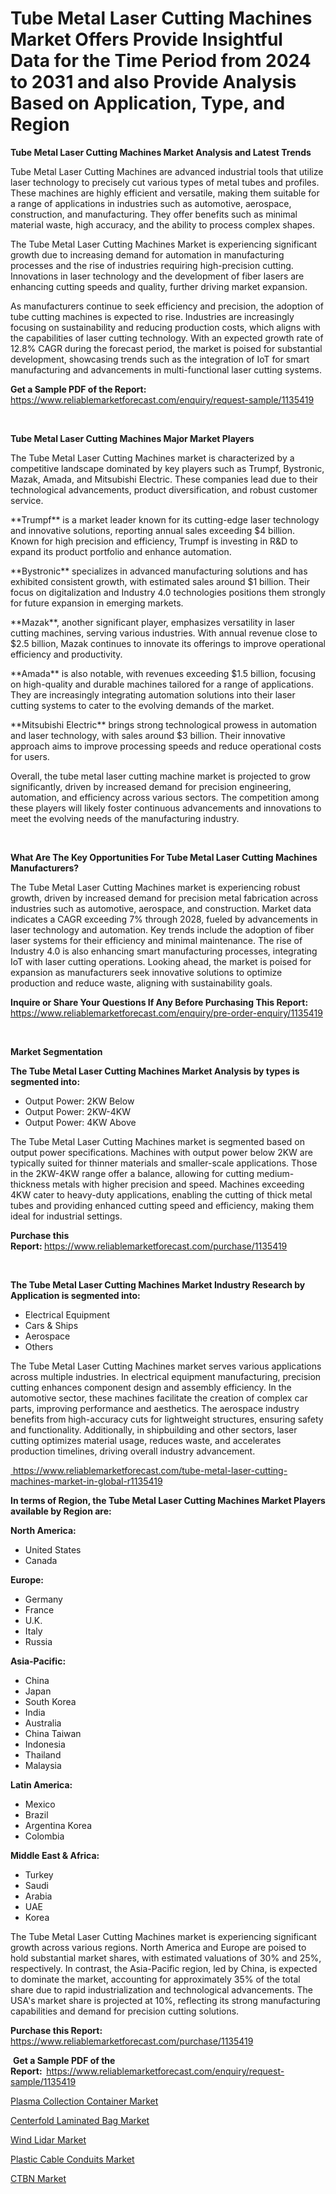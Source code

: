 <p><h1>Tube Metal Laser Cutting Machines Market Offers Provide Insightful Data for the Time Period from 2024 to 2031 and also Provide Analysis Based on Application, Type, and Region</h1></p><p><strong>Tube Metal Laser Cutting Machines Market Analysis and Latest Trends</strong></p>
<p><p>Tube Metal Laser Cutting Machines are advanced industrial tools that utilize laser technology to precisely cut various types of metal tubes and profiles. These machines are highly efficient and versatile, making them suitable for a range of applications in industries such as automotive, aerospace, construction, and manufacturing. They offer benefits such as minimal material waste, high accuracy, and the ability to process complex shapes.</p><p>The Tube Metal Laser Cutting Machines Market is experiencing significant growth due to increasing demand for automation in manufacturing processes and the rise of industries requiring high-precision cutting. Innovations in laser technology and the development of fiber lasers are enhancing cutting speeds and quality, further driving market expansion. </p><p>As manufacturers continue to seek efficiency and precision, the adoption of tube cutting machines is expected to rise. Industries are increasingly focusing on sustainability and reducing production costs, which aligns with the capabilities of laser cutting technology. With an expected growth rate of 12.8% CAGR during the forecast period, the market is poised for substantial development, showcasing trends such as the integration of IoT for smart manufacturing and advancements in multi-functional laser cutting systems.</p></p>
<p><strong>Get a Sample PDF of the Report:&nbsp;</strong> <a href="https://www.reliablemarketforecast.com/enquiry/request-sample/1135419?utm_campaign=1144&utm_medium=2&utm_source=Github&utm_content=ia&utm_term=09102024&utm_id=tube-metal-laser-cutting-machines">https://www.reliablemarketforecast.com/enquiry/request-sample/1135419</a></p>
<p>&nbsp;</p>
<p><strong>Tube Metal Laser Cutting Machines Major Market Players</strong></p>
<p><p>The Tube Metal Laser Cutting Machines market is characterized by a competitive landscape dominated by key players such as Trumpf, Bystronic, Mazak, Amada, and Mitsubishi Electric. These companies lead due to their technological advancements, product diversification, and robust customer service.</p><p>**Trumpf** is a market leader known for its cutting-edge laser technology and innovative solutions, reporting annual sales exceeding $4 billion. Known for high precision and efficiency, Trumpf is investing in R&D to expand its product portfolio and enhance automation.</p><p>**Bystronic** specializes in advanced manufacturing solutions and has exhibited consistent growth, with estimated sales around $1 billion. Their focus on digitalization and Industry 4.0 technologies positions them strongly for future expansion in emerging markets.</p><p>**Mazak**, another significant player, emphasizes versatility in laser cutting machines, serving various industries. With annual revenue close to $2.5 billion, Mazak continues to innovate its offerings to improve operational efficiency and productivity.</p><p>**Amada** is also notable, with revenues exceeding $1.5 billion, focusing on high-quality and durable machines tailored for a range of applications. They are increasingly integrating automation solutions into their laser cutting systems to cater to the evolving demands of the market.</p><p>**Mitsubishi Electric** brings strong technological prowess in automation and laser technology, with sales around $3 billion. Their innovative approach aims to improve processing speeds and reduce operational costs for users.</p><p>Overall, the tube metal laser cutting machine market is projected to grow significantly, driven by increased demand for precision engineering, automation, and efficiency across various sectors. The competition among these players will likely foster continuous advancements and innovations to meet the evolving needs of the manufacturing industry.</p></p>
<p>&nbsp;</p>
<p><strong>What Are The Key Opportunities For Tube Metal Laser Cutting Machines Manufacturers?</strong></p>
<p><p>The Tube Metal Laser Cutting Machines market is experiencing robust growth, driven by increased demand for precision metal fabrication across industries such as automotive, aerospace, and construction. Market data indicates a CAGR exceeding 7% through 2028, fueled by advancements in laser technology and automation. Key trends include the adoption of fiber laser systems for their efficiency and minimal maintenance. The rise of Industry 4.0 is also enhancing smart manufacturing processes, integrating IoT with laser cutting operations. Looking ahead, the market is poised for expansion as manufacturers seek innovative solutions to optimize production and reduce waste, aligning with sustainability goals.</p></p>
<p><strong>Inquire or Share Your Questions If Any Before Purchasing This Report:</strong> <a href="https://www.reliablemarketforecast.com/enquiry/pre-order-enquiry/1135419?utm_campaign=1144&utm_medium=2&utm_source=Github&utm_content=ia&utm_term=09102024&utm_id=tube-metal-laser-cutting-machines">https://www.reliablemarketforecast.com/enquiry/pre-order-enquiry/1135419</a></p>
<p>&nbsp;</p>
<p><strong>Market Segmentation</strong></p>
<p><strong>The Tube Metal Laser Cutting Machines Market Analysis by types is segmented into:</strong></p>
<p><ul><li>Output Power: 2KW Below</li><li>Output Power: 2KW-4KW</li><li>Output Power: 4KW Above</li></ul></p>
<p><p>The Tube Metal Laser Cutting Machines market is segmented based on output power specifications. Machines with output power below 2KW are typically suited for thinner materials and smaller-scale applications. Those in the 2KW-4KW range offer a balance, allowing for cutting medium-thickness metals with higher precision and speed. Machines exceeding 4KW cater to heavy-duty applications, enabling the cutting of thick metal tubes and providing enhanced cutting speed and efficiency, making them ideal for industrial settings.</p></p>
<p><strong>Purchase this Report:&nbsp;</strong><a href="https://www.reliablemarketforecast.com/purchase/1135419?utm_campaign=1144&utm_medium=2&utm_source=Github&utm_content=ia&utm_term=09102024&utm_id=tube-metal-laser-cutting-machines">https://www.reliablemarketforecast.com/purchase/1135419</a></p>
<p>&nbsp;</p>
<p><strong>The Tube Metal Laser Cutting Machines Market Industry Research by Application is segmented into:</strong></p>
<p><ul><li>Electrical Equipment</li><li>Cars & Ships</li><li>Aerospace</li><li>Others</li></ul></p>
<p><p>The Tube Metal Laser Cutting Machines market serves various applications across multiple industries. In electrical equipment manufacturing, precision cutting enhances component design and assembly efficiency. In the automotive sector, these machines facilitate the creation of complex car parts, improving performance and aesthetics. The aerospace industry benefits from high-accuracy cuts for lightweight structures, ensuring safety and functionality. Additionally, in shipbuilding and other sectors, laser cutting optimizes material usage, reduces waste, and accelerates production timelines, driving overall industry advancement.</p></p>
<p><a href="https://www.reliablemarketforecast.com/tube-metal-laser-cutting-machines-market-in-global-r1135419?utm_campaign=1144&utm_medium=2&utm_source=Github&utm_content=ia&utm_term=09102024&utm_id=tube-metal-laser-cutting-machines">&nbsp;https://www.reliablemarketforecast.com/tube-metal-laser-cutting-machines-market-in-global-r1135419</a></p>
<p><strong>In terms of Region, the Tube Metal Laser Cutting Machines Market Players available by Region are:</strong></p>
<p>
    <p> <strong> North America: </strong>
        <ul>
            <li>United States</li>
            <li>Canada</li>
        </ul>
        </p> 
    <p> <strong> Europe: </strong>
        <ul>
            <li>Germany</li>
            <li>France</li>
            <li>U.K.</li>
            <li>Italy</li>
            <li>Russia</li>
        </ul>
        </p> 
    <p> <strong> Asia-Pacific: </strong>
        <ul>
            <li>China</li>
            <li>Japan</li>
            <li>South Korea</li>
            <li>India</li>
            <li>Australia</li>
            <li>China Taiwan</li>
            <li>Indonesia</li>
            <li>Thailand</li>
            <li>Malaysia</li>
        </ul>
        </p> 
    <p> <strong> Latin America: </strong>
        <ul>
            <li>Mexico</li>
            <li>Brazil</li>
            <li>Argentina Korea</li>
            <li>Colombia</li>
        </ul>
        </p> 
    <p> <strong> Middle East & Africa: </strong>
        <ul>
            <li>Turkey</li>
            <li>Saudi</li>
            <li>Arabia</li>
            <li>UAE</li>
            <li>Korea</li>
        </ul>
    </p>
    </p>
<p><p>The Tube Metal Laser Cutting Machines market is experiencing significant growth across various regions. North America and Europe are poised to hold substantial market shares, with estimated valuations of 30% and 25%, respectively. In contrast, the Asia-Pacific region, led by China, is expected to dominate the market, accounting for approximately 35% of the total share due to rapid industrialization and technological advancements. The USA's market share is projected at 10%, reflecting its strong manufacturing capabilities and demand for precision cutting solutions.</p></p>
<p><strong>Purchase this Report: </strong><a href="https://www.reliablemarketforecast.com/purchase/1135419?utm_campaign=1144&utm_medium=2&utm_source=Github&utm_content=ia&utm_term=09102024&utm_id=tube-metal-laser-cutting-machines">https://www.reliablemarketforecast.com/purchase/1135419</a></p>
<p>&nbsp;<strong>Get a Sample PDF of the Report:&nbsp;&nbsp;</strong><a href="https://www.reliablemarketforecast.com/enquiry/request-sample/1135419?utm_campaign=1144&utm_medium=2&utm_source=Github&utm_content=ia&utm_term=09102024&utm_id=tube-metal-laser-cutting-machines">https://www.reliablemarketforecast.com/enquiry/request-sample/1135419</a></p>
<p><strong></strong></p>
<p><p><a href="https://github.com/hopewieder9j/Market-Research-Report-List-1/blob/main/plasma-collection-container-market.md?utm_campaign=1144&utm_medium=2&utm_source=Github&utm_content=ia&utm_term=09102024&utm_id=tube-metal-laser-cutting-machines">Plasma Collection Container Market</a></p><p><a href="https://github.com/williesudt8n/Market-Research-Report-List-1/blob/main/centerfold-laminated-bag-market.md?utm_campaign=1144&utm_medium=2&utm_source=Github&utm_content=ia&utm_term=09102024&utm_id=tube-metal-laser-cutting-machines">Centerfold Laminated Bag Market</a></p><p><a href="https://www.linkedin.com/pulse/wind-lidar-industry-sector-new-technologies-market-impact-yfxze?utm_campaign=1144&utm_medium=2&utm_source=Github&utm_content=ia&utm_term=09102024&utm_id=tube-metal-laser-cutting-machines">Wind Lidar Market</a></p><p><a href="https://www.linkedin.com/pulse/plastic-cable-conduits-market-consolidation-impact-structure-ilshf?utm_campaign=1144&utm_medium=2&utm_source=Github&utm_content=ia&utm_term=09102024&utm_id=tube-metal-laser-cutting-machines">Plastic Cable Conduits Market</a></p><p><a href="https://www.linkedin.com/pulse/investing-ctbn-market-trends-leading-products-regional-growth-igwxf?utm_campaign=1144&utm_medium=2&utm_source=Github&utm_content=ia&utm_term=09102024&utm_id=tube-metal-laser-cutting-machines">CTBN Market</a></p></p>